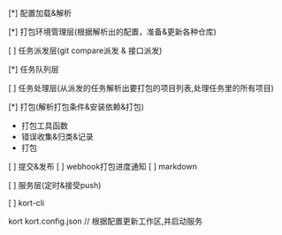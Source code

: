 [*] 配置加载&解析

[*] 打包环境管理层(根据解析出的配置，准备&更新各种仓库)

[ ] 任务派发层(git compare派发 & 接口派发)

[*] 任务队列层

[ ] 任务处理层(从派发的任务解析出要打包的项目列表,处理任务里的所有项目)

[*] 打包(解析打包条件&安装依赖&打包)

- 打包工具函数
- 错误收集&归类&记录
- 打包

 
[ ] 提交&发布
[ ] webhook打包进度通知
[ ] markdown

[ ] 服务层(定时&接受push)

[ ] kort-cli

kort kort.config.json  // 根据配置更新工作区,并启动服务
